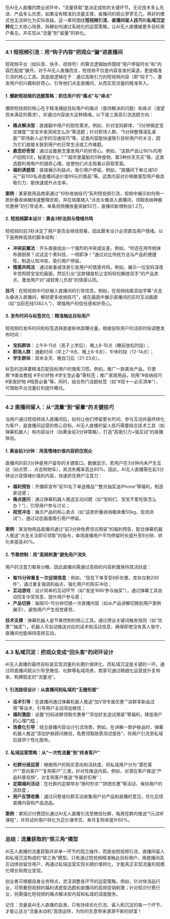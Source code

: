 <font style="color:rgba(0, 0, 0, 0.86);background-color:rgba(255, 255, 255, 0.9);">在AI无人直播的商业闭环中，“流量获取”是决定成败的关键环节。无论技术多么先进、产品多么优质，如果没有精准的流量支撑，直播间的观众寥寥无几，再好的模式也无法转化为实际收益。这一章将围绕</font>**<font style="color:rgba(0, 0, 0, 0.86);background-color:rgba(255, 255, 255, 0.9);">短视频引流</font>**<font style="color:rgba(0, 0, 0, 0.86);background-color:rgba(255, 255, 255, 0.9);">、</font>**<font style="color:rgba(0, 0, 0, 0.86);background-color:rgba(255, 255, 255, 0.9);">直播间留人技巧</font>**<font style="color:rgba(0, 0, 0, 0.86);background-color:rgba(255, 255, 255, 0.9);">和</font>**<font style="color:rgba(0, 0, 0, 0.86);background-color:rgba(255, 255, 255, 0.9);">私域沉淀转化</font>**<font style="color:rgba(0, 0, 0, 0.86);background-color:rgba(255, 255, 255, 0.9);">三大核心场景，拆解如何通过系统化的运营策略，让AI无人直播被更多目标用户看见，并实现从“流量”到“留量”的转化。</font>

---

### **<font style="color:rgba(0, 0, 0, 0.86);background-color:rgba(255, 255, 255, 0.9);">4.1 短视频引流：用“钩子内容”把观众“骗”进直播间</font>**
<font style="color:rgba(0, 0, 0, 0.86);background-color:rgba(255, 255, 255, 0.9);">短视频平台（如抖音、快手、视频号）的算法逻辑始终围绕“用户停留时长”和“内容匹配度”展开。对于AI无人直播而言，短视频不仅是内容宣发的渠道，更是精准引流的核心工具。其底层逻辑在于：通过高吸引力的短视频内容（即“钩子”），激发用户的兴趣和好奇心，引导他们点击直播间，从而实现流量的精准导入。</font>

#### **<font style="color:rgba(0, 0, 0, 0.86);background-color:rgba(255, 255, 255, 0.9);">1. 爆款短视频的选题策略：抓住用户的“痛点”与“痒点”</font>**
<font style="color:rgba(0, 0, 0, 0.86);background-color:rgba(255, 255, 255, 0.9);">爆款短视频的核心在于精准捕捉目标用户的痛点（亟待解决的问题）和痒点（渴望但未满足的需求），并通过内容放大这种情绪。以下是三类高引流选题方向：</font>

+ **<font style="color:rgba(0, 0, 0, 0.86);background-color:rgba(255, 255, 255, 0.9);">痛点解决型</font>**<font style="color:rgba(0, 0, 0, 0.86);background-color:rgba(255, 255, 255, 0.9);">：直接戳中用户的刚性需求。例如，针对宝妈群体，“3分钟搞定宝宝辅食”“宝宝半夜哭闹怎么办”等选题；针对职场人群，“5分钟整理凌乱桌面”“职场新人必学的沟通技巧”等。这类内容能快速吸引目标用户的关注，因为它们直接关联到用户的日常生活或工作难题。</font>
+ **<font style="color:rgba(0, 0, 0, 0.86);background-color:rgba(255, 255, 255, 0.9);">悬念好奇型</font>**<font style="color:rgba(0, 0, 0, 0.86);background-color:rgba(255, 255, 255, 0.9);">：通过设置悬念激发用户的好奇心。例如，“这款产品让90%的用户回购3次，秘密是什么？”“超市里最脏的5种食物，第3种你天天买”等。这类选题利用用户的猎奇心理，促使他们点击观看以获取答案。</font>
+ **<font style="color:rgba(0, 0, 0, 0.86);background-color:rgba(255, 255, 255, 0.9);">福利诱惑型</font>**<font style="color:rgba(0, 0, 0, 0.86);background-color:rgba(255, 255, 255, 0.9);">：直接展示利益点，吸引用户停留。例如，“直播间下单立减50元”“前100名进直播间送价值99元的赠品”等。这类内容对价格敏感型用户极具吸引力，能快速提升点击率。</font>

**<font style="color:rgba(0, 0, 0, 0.86);background-color:rgba(255, 255, 255, 0.9);">案例</font>**<font style="color:rgba(0, 0, 0, 0.86);background-color:rgba(255, 255, 255, 0.9);">：某家居用品商家通过“10秒收纳技巧”系列短视频引流，视频中展示如何用一款折叠收纳箱快速整理衣柜，并在结尾植入“点击头像进入直播间，领取收纳神器优惠券”的引导话术，单条视频播放量突破50万，直播间新增粉丝1.2万。</font>

#### **<font style="color:rgba(0, 0, 0, 0.86);background-color:rgba(255, 255, 255, 0.9);">2. 短视频脚本设计：黄金3秒法则与情绪共鸣</font>**
<font style="color:rgba(0, 0, 0, 0.86);background-color:rgba(255, 255, 255, 0.9);">短视频的前3秒决定了用户是否会继续观看，因此脚本设计必须直击用户情绪。以下是两种高效的脚本结构：</font>

+ **<font style="color:rgba(0, 0, 0, 0.86);background-color:rgba(255, 255, 255, 0.9);">冲突前置法</font>**<font style="color:rgba(0, 0, 0, 0.86);background-color:rgba(255, 255, 255, 0.9);">：开头直接抛出一个强烈的冲突或反差。例如，“你还在用传统抹布擦厨房？试试这个黑科技，一喷即净！”通过对比传统方法与产品的便捷性，制造认知冲突，吸引用户停留。</font>
+ **<font style="color:rgba(0, 0, 0, 0.86);background-color:rgba(255, 255, 255, 0.9);">情感共鸣法</font>**<font style="color:rgba(0, 0, 0, 0.86);background-color:rgba(255, 255, 255, 0.9);">：通过故事或场景引发用户的情感共鸣。例如，展示一位宝妈深夜辛苦照顾宝宝的画面，然后引出“这款辅食机让宝妈轻松解放双手”的产品卖点，激发用户对“减轻育儿负担”的情感认同。</font>

**<font style="color:rgba(0, 0, 0, 0.86);background-color:rgba(255, 255, 255, 0.9);">技巧</font>**<font style="color:rgba(0, 0, 0, 0.86);background-color:rgba(255, 255, 255, 0.9);">：在短视频中巧妙植入直播间的引导信息。例如，在视频结尾添加字幕“点击头像进入直播间，解锁更多收纳技巧”，或在画面中展示直播间的实时互动画面（如“当前在线1382人”），增强用户的信任感和好奇心。</font>

#### **<font style="color:rgba(0, 0, 0, 0.86);background-color:rgba(255, 255, 255, 0.9);">3. 发布时间与标签优化：精准触达目标用户</font>**
<font style="color:rgba(0, 0, 0, 0.86);background-color:rgba(255, 255, 255, 0.9);">短视频的发布时间和标签选择直接影响其曝光量。根据目标用户的活跃时段调整发布时间：</font>

+ **<font style="color:rgba(0, 0, 0, 0.86);background-color:rgba(255, 255, 255, 0.9);">宝妈群体</font>**<font style="color:rgba(0, 0, 0, 0.86);background-color:rgba(255, 255, 255, 0.9);">：上午9-11点（孩子上学后）、晚上8-10点（睡前放松时段）；</font>
+ **<font style="color:rgba(0, 0, 0, 0.86);background-color:rgba(255, 255, 255, 0.9);">职场人群</font>**<font style="color:rgba(0, 0, 0, 0.86);background-color:rgba(255, 255, 255, 0.9);">：通勤时间（早上7-9点、晚上6-8点）、午休时段（12-14点）；</font>
+ **<font style="color:rgba(0, 0, 0, 0.86);background-color:rgba(255, 255, 255, 0.9);">学生群体</font>**<font style="color:rgba(0, 0, 0, 0.86);background-color:rgba(255, 255, 255, 0.9);">：周末全天、晚自习后（21-23点）。</font>

<font style="color:rgba(0, 0, 0, 0.86);background-color:rgba(255, 255, 255, 0.9);">标签的选择要精准匹配目标用户的搜索习惯。例如，推广一款美妆产品，可使用“#美妆教程 #平价好物 #学生党必备”等标签；推广家居用品，则用“#收纳技巧 #家居好物 #租房必备”等。同时，结合热门话题标签（如“#双十一必买清单”），可借助平台流量红利提升曝光。</font>

---

### **<font style="color:rgba(0, 0, 0, 0.86);background-color:rgba(255, 255, 255, 0.9);">4.2 直播间留人：从“流量”到“留量”的关键技巧</font>**
<font style="color:rgba(0, 0, 0, 0.86);background-color:rgba(255, 255, 255, 0.9);">当用户通过短视频进入直播间后，如何让他们停留更长时间、参与互动并最终转化为客户，是直播间运营的核心目标。AI无人直播的留人技巧需要结合技术工具（如弹幕机器人）和内容设计（如黄金前3分钟策略），打造“高吸引力+强互动”的直播体验。</font>

#### **<font style="color:rgba(0, 0, 0, 0.86);background-color:rgba(255, 255, 255, 0.9);">1. 黄金前3分钟：用高情绪价值内容抓住观众</font>**
<font style="color:rgba(0, 0, 0, 0.86);background-color:rgba(255, 255, 255, 0.9);">直播间的前3分钟是用户留存的关键窗口。数据显示，若用户在3分钟内未产生互动（如点赞、、点击购物车），其流失概率高达80%。因此，AI无人直播需在前3分钟设计高情绪价值的内容，快速抓住用户注意力：</font>

+ **<font style="color:rgba(0, 0, 0, 0.86);background-color:rgba(255, 255, 255, 0.9);">福利预告</font>**<font style="color:rgba(0, 0, 0, 0.86);background-color:rgba(255, 255, 255, 0.9);">：开播即宣布“前10名下单送赠品”“整点抽奖送iPhone”等福利，制造紧迫感；</font>
+ **<font style="color:rgba(0, 0, 0, 0.86);background-color:rgba(255, 255, 255, 0.9);">痛点提问</font>**<font style="color:rgba(0, 0, 0, 0.86);background-color:rgba(255, 255, 255, 0.9);">：通过弹幕机器人推送互动问题（如“宝妈们，宝宝不爱吃饭怎么办？”），引导用户参与讨论；</font>
+ **<font style="color:rgba(0, 0, 0, 0.86);background-color:rgba(255, 255, 255, 0.9);">视觉冲击</font>**<font style="color:rgba(0, 0, 0, 0.86);background-color:rgba(255, 255, 255, 0.9);">：展示产品的核心卖点（如“这款折叠收纳箱承重50kg，现场测试”），通过动态画面吸引用户停留。</font>

**<font style="color:rgba(0, 0, 0, 0.86);background-color:rgba(255, 255, 255, 0.9);">案例</font>**<font style="color:rgba(0, 0, 0, 0.86);background-color:rgba(255, 255, 255, 0.9);">：某宠物用品直播间通过“前3分钟免费领试用装”的福利预告，配合弹幕机器人推送“点击关注即可领取”的指令，单场直播用户平均停留时长提升至8分钟，转化率提高40%。</font>

#### **<font style="color:rgba(0, 0, 0, 0.86);background-color:rgba(255, 255, 255, 0.9);">2. 节奏控制：用“高频刺激”避免用户流失</font>**
<font style="color:rgba(0, 0, 0, 0.86);background-color:rgba(255, 255, 255, 0.9);">用户的注意力极易分散，因此直播间需通过高频的内容刺激保持其活跃度：</font>

+ **<font style="color:rgba(0, 0, 0, 0.86);background-color:rgba(255, 255, 255, 0.9);">每15分钟重复一次促销信息</font>**<font style="color:rgba(0, 0, 0, 0.86);background-color:rgba(255, 255, 255, 0.9);">：例如，“现在下单享受8折优惠，库存仅剩200件”，通过重复强调利益点，强化用户的购买冲动；</font>
+ **<font style="color:rgba(0, 0, 0, 0.86);background-color:rgba(255, 255, 255, 0.9);">互动游戏</font>**<font style="color:rgba(0, 0, 0, 0.86);background-color:rgba(255, 255, 255, 0.9);">：设计简单的互动环节（如“发送‘666’参与抽奖”），通过弹幕工具自动回复中奖信息，提升用户参与感；</font>
+ **<font style="color:rgba(0, 0, 0, 0.86);background-color:rgba(255, 255, 255, 0.9);">产品切换</font>**<font style="color:rgba(0, 0, 0, 0.86);background-color:rgba(255, 255, 255, 0.9);">：每隔10-15分钟切换一次直播内容（如从产品讲解切换到用户案例展示），避免用户产生视觉疲劳。</font>

**<font style="color:rgba(0, 0, 0, 0.86);background-color:rgba(255, 255, 255, 0.9);">技术支撑</font>**<font style="color:rgba(0, 0, 0, 0.86);background-color:rgba(255, 255, 255, 0.9);">：弹幕机器人是节奏控制的核心工具。通过预设关键词触发规则（如“优惠”“抽奖”），机器人可自动推送对应的话术和活动信息，确保即使没有真人值守，直播间也能保持高频互动。</font>

---

### **<font style="color:rgba(0, 0, 0, 0.86);background-color:rgba(255, 255, 255, 0.9);">4.3 私域沉淀：把观众变成“回头客”的闭环设计</font>**
<font style="color:rgba(0, 0, 0, 0.86);background-color:rgba(255, 255, 255, 0.9);">AI无人直播的最终目标是实现流量的长期价值转化，而私域沉淀是关键的一环。通过将直播间观众引导至微信、社群等私域场景，商家可通过精细化运营提升复购率，构建稳定的“流量池”。</font>

#### **<font style="color:rgba(0, 0, 0, 0.86);background-color:rgba(255, 255, 255, 0.9);">1. 引流路径设计：从直播间到私域的“无缝衔接”</font>**
+ **<font style="color:rgba(0, 0, 0, 0.86);background-color:rgba(255, 255, 255, 0.9);">话术引导</font>**<font style="color:rgba(0, 0, 0, 0.86);background-color:rgba(255, 255, 255, 0.9);">：在直播间通过弹幕机器人推送“加V领专属优惠”“进群享新品试用”等话术，引导用户主动添加微信；</font>
+ **<font style="color:rgba(0, 0, 0, 0.86);background-color:rgba(255, 255, 255, 0.9);">福利激励</font>**<font style="color:rgba(0, 0, 0, 0.86);background-color:rgba(255, 255, 255, 0.9);">：设置“扫码进群领取优惠券”“添加好友送试用装”等福利，降低用户的心理门槛；</font>
+ **<font style="color:rgba(0, 0, 0, 0.86);background-color:rgba(255, 255, 255, 0.9);">场景化引导</font>**<font style="color:rgba(0, 0, 0, 0.86);background-color:rgba(255, 255, 255, 0.9);">：结合直播内容设计引流场景。例如，在讲解一款护肤品时，弹幕机器人推送“添加护肤顾问微信，免费领取肤质测试报告”，将用户引流至私域后提供个性化服务。</font>

#### **<font style="color:rgba(0, 0, 0, 0.86);background-color:rgba(255, 255, 255, 0.9);">2. 私域运营策略：从“一次性流量”到“终身客户”</font>**
+ **<font style="color:rgba(0, 0, 0, 0.86);background-color:rgba(255, 255, 255, 0.9);">社群分层运营</font>**<font style="color:rgba(0, 0, 0, 0.86);background-color:rgba(255, 255, 255, 0.9);">：根据用户的购买意向和活跃度，将私域用户分为“潜在客户”“意向客户”“复购客户”三类，针对性推送内容。例如，对潜在客户推送“产品科普视频”，对复购客户推送“专属折扣券”；</font>
+ **<font style="color:rgba(0, 0, 0, 0.86);background-color:rgba(255, 255, 255, 0.9);">定期福利活动</font>**<font style="color:rgba(0, 0, 0, 0.86);background-color:rgba(255, 255, 255, 0.9);">：在社群内定期举办“限时秒杀”“拼团优惠”等活动，保持用户的活跃度；</font>
+ **<font style="color:rgba(0, 0, 0, 0.86);background-color:rgba(255, 255, 255, 0.9);">用户反馈收集</font>**<font style="color:rgba(0, 0, 0, 0.86);background-color:rgba(255, 255, 255, 0.9);">：通过问卷或社群互动收集用户对产品和直播的意见，优化后续直播内容和产品选品。</font>

**<font style="color:rgba(0, 0, 0, 0.86);background-color:rgba(255, 255, 255, 0.9);">案例</font>**<font style="color:rgba(0, 0, 0, 0.86);background-color:rgba(255, 255, 255, 0.9);">：某知识付费团队通过AI无人直播引流至微信社群，每周在群内推送“1元试听课程”，并将试听用户转化为正价课学员，单月复购率提升60%。</font>

---

### **<font style="color:rgba(0, 0, 0, 0.86);background-color:rgba(255, 255, 255, 0.9);">总结：流量获取的“铁三角”模型</font>**
<font style="color:rgba(0, 0, 0, 0.86);background-color:rgba(255, 255, 255, 0.9);">AI无人直播的流量获取并非单一环节的孤立操作，而是由短视频引流、直播间留人和私域沉淀构成的“铁三角”模型。只有通过短视频精准触达目标用户，用直播间高互动体验留住用户，再通过私域运营实现长期价值转化，才能真正实现流量的规模化增长和商业变现。</font>

<font style="color:rgba(0, 0, 0, 0.86);background-color:rgba(255, 255, 255, 0.9);">创业者可根据自身业务特点，灵活调整各环节的运营策略。例如，针对快消品行业，可侧重短视频的福利诱惑型选题和直播间的高频促销刺激；针对知识付费行业，则需强化短视频的痛点解决型内容和私域的深度服务。</font>

<font style="color:rgba(0, 0, 0, 0.86);background-color:rgba(255, 255, 255, 0.9);">记住：流量是AI无人直播的血液，只有持续优化引流、留人和沉淀的每一个环节，才能让这台“流量永动机”高效运转，为你的生意带来源源不断的财富！</font>

